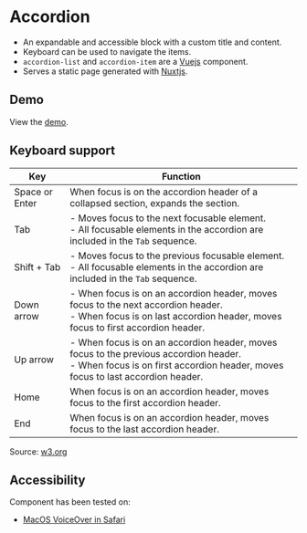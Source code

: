 # Accordion

* An expandable and accessible block with a custom title and content.
* Keyboard can be used to navigate the items.
* `accordion-list` and `accordion-item` are a [Vuejs](https://vuejs.org/) component.
* Serves a static page generated with [Nuxtjs](https://nuxtjs.org/).


## Demo

View the [demo](https://voorhoede-accordion-vue.netlify.com/).


## Keyboard support

| Key            | Function                                                     |
| -------------- | ------------------------------------------------------------ |
| Space or Enter | When focus is on the accordion header of a collapsed section, expands the section. |
| Tab            | - Moves focus to the next focusable element.<br> - All focusable elements in the accordion are included in the `Tab` sequence.           |
| Shift + Tab    | - Moves focus to the previous focusable element.<br> - All focusable elements in the accordion are included in the `Tab` sequence. |
| Down arrow     | - When focus is on an accordion header, moves focus to the next accordion header.<br> - When focus is on last accordion header, moves focus to first accordion header. |
| Up arrow       | - When focus is on an accordion header, moves focus to the previous accordion header.<br> - When focus is on first accordion header, moves focus to last accordion header.|
| Home           | When focus is on an accordion header, moves focus to the first accordion header.|
| End            | When focus is on an accordion header, moves focus to the last accordion header.|

Source: [w3.org](https://www.w3.org/TR/2019/NOTE-wai-aria-practices-1.1-20190207/examples/accordion/accordion.html)


## Accessibility

Component has been tested on:

* [MacOS VoiceOver in Safari](https://www.youtube.com/watch?v=5R-6WvAihms)